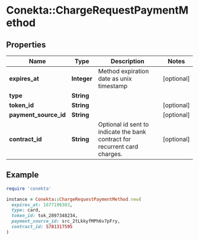 # Conekta::ChargeRequestPaymentMethod

## Properties

| Name | Type | Description | Notes |
| ---- | ---- | ----------- | ----- |
| **expires_at** | **Integer** | Method expiration date as unix timestamp | [optional] |
| **type** | **String** |  |  |
| **token_id** | **String** |  | [optional] |
| **payment_source_id** | **String** |  | [optional] |
| **contract_id** | **String** | Optional id sent to indicate the bank contract for recurrent card charges. | [optional] |

## Example

```ruby
require 'conekta'

instance = Conekta::ChargeRequestPaymentMethod.new(
  expires_at: 1677196303,
  type: card,
  token_id: tok_2897348234,
  payment_source_id: src_2tLkkyfMPh6v7pFry,
  contract_id: S781317595
)
```


